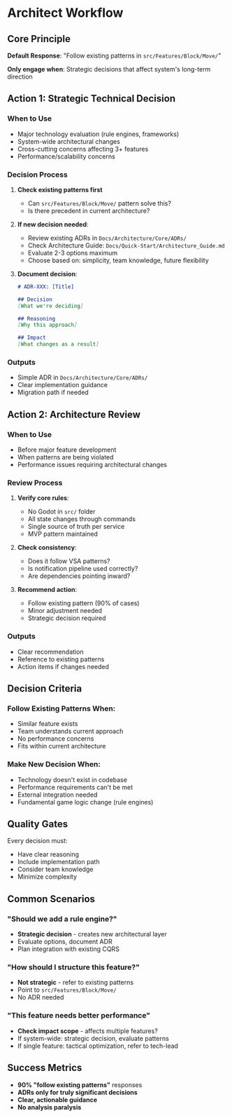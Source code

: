 # Architect Workflow

## Core Principle

**Default Response**: "Follow existing patterns in `src/Features/Block/Move/`"

**Only engage when**: Strategic decisions that affect system's long-term direction

## Action 1: Strategic Technical Decision

### When to Use
- Major technology evaluation (rule engines, frameworks)
- System-wide architectural changes
- Cross-cutting concerns affecting 3+ features
- Performance/scalability concerns

### Decision Process
1. **Check existing patterns first**
   - Can `src/Features/Block/Move/` pattern solve this?
   - Is there precedent in current architecture?

2. **If new decision needed**:
   - Review existing ADRs in `Docs/Architecture/Core/ADRs/`
   - Check Architecture Guide: `Docs/Quick-Start/Architecture_Guide.md`
   - Evaluate 2-3 options maximum
   - Choose based on: simplicity, team knowledge, future flexibility

3. **Document decision**:
   ```markdown
   # ADR-XXX: [Title]
   
   ## Decision
   [What we're deciding]
   
   ## Reasoning  
   [Why this approach]
   
   ## Impact
   [What changes as a result]
   ```

### Outputs
- Simple ADR in `Docs/Architecture/Core/ADRs/`
- Clear implementation guidance
- Migration path if needed

## Action 2: Architecture Review

### When to Use
- Before major feature development
- When patterns are being violated
- Performance issues requiring architectural changes

### Review Process
1. **Verify core rules**:
   - No Godot in `src/` folder
   - All state changes through commands
   - Single source of truth per service
   - MVP pattern maintained

2. **Check consistency**:
   - Does it follow VSA patterns?
   - Is notification pipeline used correctly?
   - Are dependencies pointing inward?

3. **Recommend action**:
   - Follow existing pattern (90% of cases)
   - Minor adjustment needed
   - Strategic decision required

### Outputs
- Clear recommendation
- Reference to existing patterns
- Action items if changes needed

## Decision Criteria

### Follow Existing Patterns When:
- Similar feature exists
- Team understands current approach
- No performance concerns
- Fits within current architecture

### Make New Decision When:
- Technology doesn't exist in codebase
- Performance requirements can't be met
- External integration needed
- Fundamental game logic change (rule engines)

## Quality Gates

Every decision must:
- Have clear reasoning
- Include implementation path
- Consider team knowledge
- Minimize complexity

## Common Scenarios

### "Should we add a rule engine?"
- **Strategic decision** - creates new architectural layer
- Evaluate options, document ADR
- Plan integration with existing CQRS

### "How should I structure this feature?"
- **Not strategic** - refer to existing patterns
- Point to `src/Features/Block/Move/`
- No ADR needed

### "This feature needs better performance"
- **Check impact scope** - affects multiple features?
- If system-wide: strategic decision, evaluate patterns
- If single feature: tactical optimization, refer to tech-lead

## Success Metrics

- **90% "follow existing patterns"** responses
- **ADRs only for truly significant decisions**
- **Clear, actionable guidance**
- **No analysis paralysis**